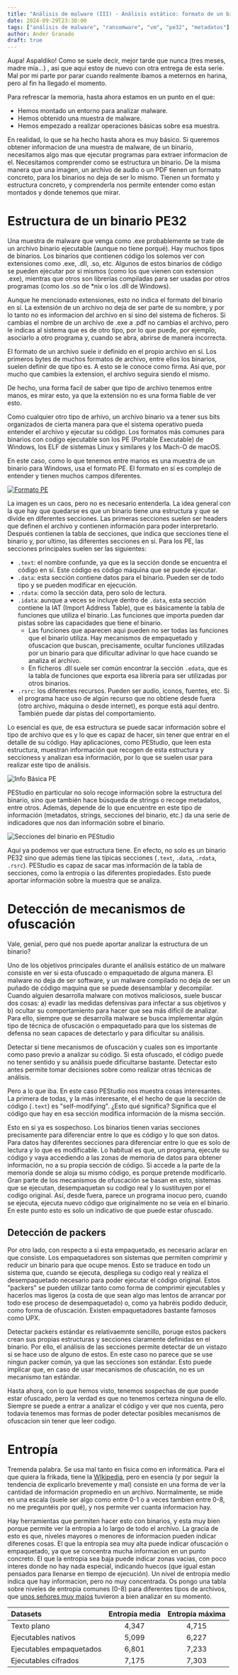 ```yaml
---
title: "Análisis de malware (III) - Análisis estático: formato de un binario PE32, entropía e indicadores de técnicas de ofuscación"
date: 2024-09-29T23:30:00
tags: ["análisis de malware", "ransomware", "vm", "pe32", "metadatos"]
author: Ander Granado
draft: true
---
```


Aupa! Aspaldiko! Como se suele decir, mejor tarde que nunca (tres meses, madre mía...) , asi que aqui estoy de nuevo con otra entrega de esta serie. Mal por mi parte por parar cuando realmente ibamos a meternos en harina, pero al fin ha llegado el momento.

Para refrescar la memoria, hasta ahora estamos en un punto en el que:
- Hemos montado un entorno para analizar malware.
- Hemos obtenido una muestra de malware.
- Hemos empezado a realizar operaciones básicas sobre esa muestra.

En realidad, lo que se ha hecho hasta ahora es muy básico. Si queremos obtener informacion de una muestra de malware, de un binario, necesitamos algo mas que ejecutar programas para extraer informacion de el. Necesitamos comprender como se estructura un binario. De la misma manera que una imagen, un archivo de audio o un PDF tienen un formato concreto, para los binarios no deja de ser lo mismo. Tienen un formato y estructura concreto, y comprenderla nos permite entender como estan montados y donde tenemos que mirar.

# Estructura de un binario PE32

Una muestra de malware que venga como .exe probablemente se trate de un archivo binario ejecutable (aunque no tiene porqué). Hay muchos tipos de binarios. Los binarios que contienen código los solemos ver con extensiones como .exe, .dll, .so, etc. Algunos de estos binarios de código se pueden ejecutar por si mismos (como los que vienen con extension .exe), mientras que otros son librerías compiladas para ser usadas por otros programas (como los .so de *nix o los .dll de Windows).

Aunque he mencionado extensiones, esto no indica el formato del binario en sí. La extensión de un archivo no deja de ser parte de su nombre, y por lo tanto no es informacion del archivo en si sino del sistema de ficheros. Si cambias el nombre de un archivo de .exe a .pdf no cambias el archivo, pero le indicas al sistema que es de otro tipo, por lo que puede, por ejemplo, asociarlo a otro programa y, cuando se abra, abrirse de manera incorrecta.

El formato de un archivo suele ir definido en el propio archivo en sí. Los primeros bytes de muchos formatos de archivo, entre ellos los binarios, suelen definir de que tipo es. A esto se le conoce como firma. Asi que, por mucho que cambies la extension, el archivo seguira siendo el mismo.

De hecho, una forma facil de saber que tipo de archivo tenemos entre manos, es mirar esto, ya que la extensión no es una forma fiable de ver esto.

Como cualquier otro tipo de arhivo, un archivo binario va a tener sus bits organizados de cierta manera para que el sistema operativo pueda entender el archivo y ejecutar su código. Los formatos más comunes para binarios con codigo ejecutable son los PE (Portable Executable) de Windows, los ELF de sistemas Linux y similares y los Mach-O de macOS.

En este caso, como lo que tenemos entre manos es una muestra de un binario para Windows, usa el formato PE. El formato en sí es complejo de entender y tienen muchos campos diferentes.

[![Formato PE](/static/images/malware-3-pe-format.png "Formato de un PE")](https://en.wikipedia.org/wiki/Portable_Executable#/media/File:Portable_Executable_32_bit_Structure_in_SVG_fixed.svg)

La imagen es un caos, pero no es necesario entenderla. La idea general con la que hay que quedarse es que un binario tiene una estructura y que se divide en diferentes secciones. Las primeras secciones suelen ser headers que definen el archivo y contienen información para poder interpretarlo. Después contienen la tabla de secciones, que indica que secciones tiene el binario y, por ultimo, las diferentes secciones en sí. Para los PE, las secciones principales suelen ser las siguientes:

- `.text`: el nombre confunde, ya que es la sección donde se encuentra el código en sí. Este código es código máquina que se puede ejecutar.
- `.data`: esta sección contiene datos para el binario. Pueden ser de todo tipo y se pueden modificar en ejecución.
- `.rdata`: como la sección data, pero solo de lectura.
- `.idata`: aunque a veces se incluye dentro de `.data`, esta sección contiene la IAT (Import Address Table), que es básicamente la tabla de funciones que utiliza el binario. Las funciones que importa pueden dar pistas sobre las capacidades que tiene el binario.
    - Las funciones que aparecen aqui pueden no ser todas las funciones que el binario utiliza. Hay mecanismos de empaquetado y ofuscacion que buscan, precisamente, ocultar funciones utilizadas por un binario para que dificultar adivinar lo que hace cuando se analiza el archivo.
    - En ficheros .dll suele ser común encontrar la sección `.edata`, que es la tabla de funciones que exporta esa librería para ser utilizadas por otros binarios.
- `.rsrc`: los diferentes recursos. Pueden ser audio, iconos, fuentes, etc. Si el programa hace uso de algún recurso que no obtiene desde fuera (otro archivo, máquina o desde internet), es porque está aquí dentro. También puede dar pistas del comportamiento.

Lo esencial es que, de esa estructura se puede sacar información sobre el tipo de archivo que es y lo que es capaz de hacer, sin tener que entrar en el detalle de su código. Hay aplicaciones, como PEStudio, que leen esta estructura, muestran información que recogen de esta estructura y seccioness y analizan esa información, por lo que se suelen usar para realizar este tipo de análisis.

![Info Básica PE](/static/images/malware-3-pe-basic.png "Información básica del PE")

PEStudio en particular no solo recoge información sobre la estructura del binario, sino que también hace búsqueda de strings o recoge metadatos, entre otros. Además, depende de lo que encuentre en este tipo de información (metadatos, strings, secciones del binario, etc.) da una serie de indicadores que nos dan información sobre el binario.

![Secciones del binario en PEStudio](/static/images/malware-3-info-sections.png "Secciones del binario en PEStudio")

Aquí ya podemos ver que estructura tiene. En efecto, no solo es un binario PE32 sino que además tiene las típicas secciones (`.text`, `.data`, `.rdata`, `.rsrc`). PEStudio es capaz de sacar mas información de la tabla de secciones, como la entropía o las diferentes propiedades. Esto puede aportar información sobre la muestra que se analiza.

# Detección de mecanismos de ofuscación

Vale, genial, pero qué nos puede aportar analizar la estructura de un binario?

Uno de los objetivos principales durante el análisis estático de un malware consiste en ver si esta ofuscado o empaquetado de alguna manera. El malware no deja de ser software, y un malware compilado no deja de ser un puñado de código maquina que se puede desensamblar y decompilar. Cuando alguien desarrolla malware con motivos maliciosos, suele buscar dos cosas: a) evadir las medidas defensivas para infectar a sus objetivos y b) ocultar su comportamiento para hacer que sea más dificil de analizar. Para ello, siempre que se desarrolla malware se busca implementar algún tipo de técnica de ofuscación o empaquetado para que los sistemas de defensa no sean capaces de detectarlo y para dificultar su análisis.

Detectar si tiene mecanismos de ofuscación y cuales son es importante como paso previo a analizar su código. Si esta ofuscado, el código puede no tener sentido y su análisis puede dificultarse bastante. Detectar esto antes permite tomar decisiones sobre como realizar otras técnicas de análisis.

Pero a lo que iba. En este caso PEStudio nos muestra cosas interesantes. La primera de todas, y la más interesante, el el hecho de que la sección de código (`.text`) es "self-modifying". ¿Esto qué significa? Significa que el código que hay en esa sección modifica información de la misma sección.

Esto en si ya es sospechoso. Los binarios tienen varias secciones precisamente para diferenciar entre lo que es código y lo que son datos. Para datos hay diferentes secciones para diferenciar entre lo que es solo de lectura y lo que es modificable. Lo habitual es que, un programa, ejecute su código y vaya accediendo a las zonas de memoria de datos para obtener información, no a su propia sección de código. Si accede a la parte de la memoria donde se aloja su mismo código, es porque pretende modificarlo. Gran parte de los mecanismos de ofuscación se basan en esto, sistemas que se ejecutan, desempaquetan su codigo real y lo sustituyen por el codigo original. Así, desde fuera, parece un programa inocuo pero, cuando se ejecuta, ejecuta nuevo código que originalmente no se veía en el binario. En este punto esto es solo un indicativo de que puede estar ofuscado.

## Detección de packers

Por otro lado, con respecto a si esta empaquetado, es necesario aclarar en que consiste. Los empaquetadores son sistemas que permiten comprimir y reducir un binario para que ocupe menos. Esto se traduce en todo un sistema que, cuando se ejecuta, despliega su codigo real y realiza el desempaquetado necesario para poder ejecutar el código original. Estos "packers" se pueden utilizar tanto como forma de comprimir ejecutables y hacerlos mas ligeros (a costa de que sean algo mas lentos de arrancar por todo ese proceso de desempaquetado) o, como ya habréis podido deducir, como forma de ofuscación. Existen empaquetadores bastante famosos como UPX.

Detectar packers estándar es relativaemnte sencillo, poruqe estos packers crean sus propias estructuras y secciones claramente definidas en el binario. Por ello, el análisis de las secciones permite detectar de un vistazo si se hace uso de alguno de estos. En este caso no parece que se use ningun packer común, ya que las secciones son estándar. Esto puede implicar que, en caso de usar mecanismos de ofuscación, no es un mecanismo tan estándar.

Hasta ahora, con lo que hemos visto, tenemos sospechas de que puede estar ofuscado, pero la verdad es que no tenemos certeza ninguna de ello. Siempre se puede a entrar a analizar el código y ver que nos cuenta, pero todavia tenemos mas formas de poder detectar posibles mecanismos de ofuscacion sin tener que leer codigo.

# Entropía

Tremenda palabra. Se usa mal tanto en fisica como en informática. Para el que quiera la frikada, tiene la [WIkipedia](https://en.wikipedia.org/wiki/Entropy_(information_theory)#Characterization), pero en esencia (y por seguir la tendencia de explicarlo brevemente y mal) consiste en una forma de ver la cantidad de información propmedio en un archivo. Normalmente, se mide en una escala (suele ser algo como entre 0-1 o a veces tambien entre 0-8, no me preguntéis por qué), y nos permite ver cuanta informacion hay.

Hay herramientas que permiten hacer esto con binarios, y esta muy bien porque permite ver la entropia a lo largo de todo el archivo. La gracia de esto es que, niveles mayores o menores de informacion pueden indicar diferenes cosas. El que la entropia sea muy alta puede indicar ofuscación o empaquetado, ya que se concentra mucha informacion en un punto concreto. El que la entropia sea baja puede indicar zonas vacias, con poco interes donde no hay nada especial, indicando huecos (que igual estan pensados para llenarse en tiempo de ejecución). Un nivel de entropia medio indica que hay informacion, pero no muy concentrada. Os pongo una tabla sobre niveles de entropia comunes (0-8) para diferentes tipos de archivos, que [unos señores muy majos](https://doi.org/10.1109/MSP.2007.48) tuvieron a bien analizar en su momento.

| Datasets                 | Entropía media | Entropía máxima |
|:-------------------------|:--------------:|:---------------:|
| Texto plano              | 4,347          | 4,715           |
| Ejecutables nativos      | 5,099          | 6,227           |
| Ejecutables empaquetados | 6,801          | 7,233           |
| Ejecutables cifrados     | 7,175          | 7,303           |
